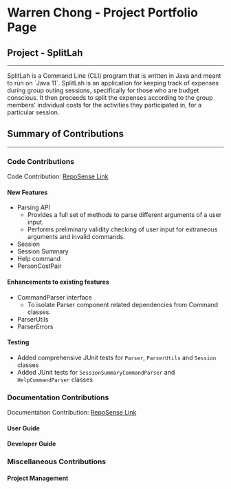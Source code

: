 # Warren Chong - Project Portfolio Page

## Project - SplitLah
<hr>
SplitLah is a Command Line (CLI) program that is written in Java and meant to run on `Java 11`. SplitLah is an 
application for keeping track of expenses during group outing sessions, specifically for those 
who are budget conscious. It then proceeds to split the expenses according to the group members' individual costs for 
the activities they participated in, for a particular session.

## Summary of Contributions
<hr>

### Code Contributions
Code Contribution: [RepoSense Link](https://nus-cs2113-ay2122s2.github.io/tp-dashboard/?search=&sort=totalCommits%20dsc&sortWithin=title&since=2022-02-18&timeframe=commit&mergegroup=&groupSelect=groupByRepos&breakdown=true&checkedFileTypes=docs~functional-code~test-code~other&tabOpen=true&tabType=authorship&tabAuthor=warrencxw&tabRepo=AY2122S2-CS2113T-T10-1%2Ftp%5Bmaster%5D&authorshipIsMergeGroup=false&authorshipFileTypes=functional-code~test-code~other&authorshipIsBinaryFileTypeChecked=false)

#### New Features
 * Parsing API
   * Provides a full set of methods to parse different arguments of a user input.
   * Performs preliminary validity checking of user input for extraneous arguments and invalid commands.
 * Session 
 * Session Summary
 * Help command
 * PersonCostPair

#### Enhancements to existing features
 * CommandParser interface
   * To isolate Parser component related dependencies from Command classes.
 * ParserUtils
 * ParserErrors

#### Testing
 * Added comprehensive JUnit tests for `Parser`, `ParserUtils` and `Session` classes
 * Added JUnit tests for `SessionSummaryCommandParser` and `HelpCommandParser` classes

### Documentation Contributions
Documentation Contribution: [RepoSense Link](https://nus-cs2113-ay2122s2.github.io/tp-dashboard/?search=&sort=totalCommits%20dsc&sortWithin=title&since=2022-02-18&timeframe=commit&mergegroup=&groupSelect=groupByRepos&breakdown=true&checkedFileTypes=docs~functional-code~test-code~other&tabOpen=true&tabType=authorship&tabAuthor=warrencxw&tabRepo=AY2122S2-CS2113T-T10-1%2Ftp%5Bmaster%5D&authorshipIsMergeGroup=false&authorshipFileTypes=docs&authorshipIsBinaryFileTypeChecked=false)

#### User Guide

#### Developer Guide

### Miscellaneous Contributions

#### Project Management

